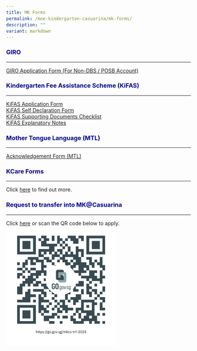 ```yaml
---
title: MK Forms
permalink: /moe-kindergarten-casuarina/mk-forms/
description: ""
variant: markdown
---
```

<h3 style="color:DarkBlue;">GIRO</h3>

---

[GIRO Application Form (For Non-DBS / POSB Account)](/files/giro%20for%20payment%20of%20mk%20fee%20(non-dbsposbacct).pdf)


<h3 style="color:DarkBlue;">Kindergarten Fee Assistance Scheme (KiFAS)</h3>

---

[KiFAS Application Form](/files/MK@Casuarina/KIFAS/KF1___KiFAS_application_Form.pdf)<br>
[KiFAS Self Declaration Form](/files/MK@Casuarina/KIFAS/KiFAS_Self_Declaration_Form.pdf)<br>
[KiFAS Supporting Documents Checklist](/files/MK@Casuarina/KIFAS/KiFAS_Supporting_Documents.pdf)<br>
[KiFAS Explanatory Notes](/files/MK@Casuarina/KIFAS/KiFAS_Explanatory_Notes__1_.pdf)<br>

<h3 style="color:DarkBlue;">Mother Tongue Language (MTL)</h3>

---

[Acknowledgement Form (MTL)](/files/MK@Casuarina/Forms/mtl%20acknowledgement.pdf)

<h3 style="color:DarkBlue;">KCare Forms</h3>

---

Click [here](https://www.casuarinapri.moe.edu.sg/moe-kindergarten-casuarina/kindergarten-care-kcare/kcare-forms/) to find out more. 

<h3 style="color:DarkBlue;">Request to transfer into MK@Casuarina</h3>

---
Click [here](https://go.gov.sg/mkcs-trf-2025) or scan the QR code below to apply. 
<img alt="" style="width: 300px;" src="/images/mkcs_trf_2025.png">